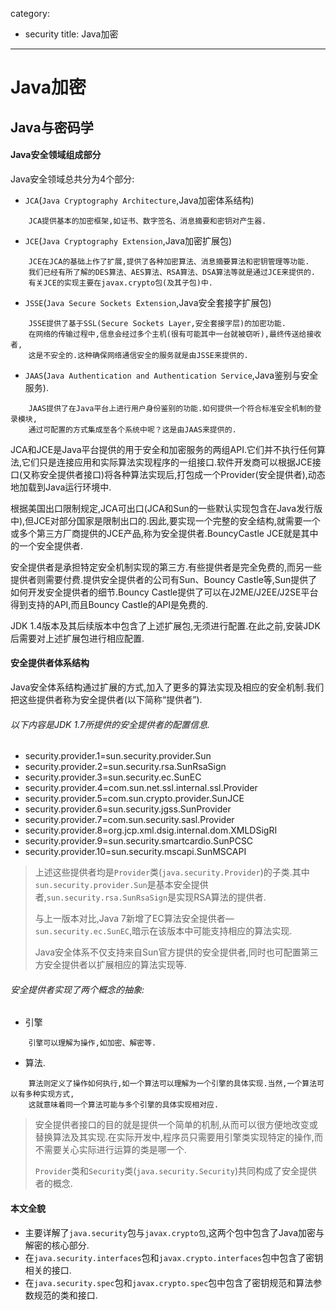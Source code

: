 category: 
- security
title: Java加密
---
# Java加密

## Java与密码学

#### Java安全领域组成部分

Java安全领域总共分为4个部分:
* `JCA`(`Java Cryptography Architecture`,Java加密体系结构)
```
	JCA提供基本的加密框架,如证书、数字签名、消息摘要和密钥对产生器.
```
* `JCE`(`Java Cryptography Extension`,Java加密扩展包)
```
	JCE在JCA的基础上作了扩展,提供了各种加密算法、消息摘要算法和密钥管理等功能.
	我们已经有所了解的DES算法、AES算法、RSA算法、DSA算法等就是通过JCE来提供的.
	有关JCE的实现主要在javax.crypto包(及其子包)中.
```
* `JSSE`(`Java Secure Sockets Extension`,Java安全套接字扩展包)
```
	JSSE提供了基于SSL(Secure Sockets Layer,安全套接字层)的加密功能.
	在网络的传输过程中,信息会经过多个主机(很有可能其中一台就被窃听),最终传送给接收者,
	这是不安全的.这种确保网络通信安全的服务就是由JSSE来提供的.
```
* `JAAS`(`Java Authentication and Authentication Service`,Java鉴别与安全服务).
```
	JAAS提供了在Java平台上进行用户身份鉴别的功能.如何提供一个符合标准安全机制的登录模块,
	通过可配置的方式集成至各个系统中呢？这是由JAAS来提供的.
```

JCA和JCE是Java平台提供的用于安全和加密服务的两组API.它们并不执行任何算法,它们只是连接应用和实际算法实现程序的一组接口.软件开发商可以根据JCE接口(又称安全提供者接口)将各种算法实现后,打包成一个Provider(安全提供者),动态地加载到Java运行环境中.

根据美国出口限制规定,JCA可出口(JCA和Sun的一些默认实现包含在Java发行版中),但JCE对部分国家是限制出口的.因此,要实现一个完整的安全结构,就需要一个或多个第三方厂商提供的JCE产品,称为安全提供者.BouncyCastle JCE就是其中的一个安全提供者.

安全提供者是承担特定安全机制实现的第三方.有些提供者是完全免费的,而另一些提供者则需要付费.提供安全提供者的公司有Sun、Bouncy Castle等,Sun提供了如何开发安全提供者的细节.Bouncy Castle提供了可以在J2ME/J2EE/J2SE平台得到支持的API,而且Bouncy Castle的API是免费的.

JDK 1.4版本及其后续版本中包含了上述扩展包,无须进行配置.在此之前,安装JDK后需要对上述扩展包进行相应配置.

####  安全提供者体系结构

Java安全体系结构通过扩展的方式,加入了更多的算法实现及相应的安全机制.我们把这些提供者称为安全提供者(以下简称“提供者”).

###### 以下内容是JDK 1.7所提供的安全提供者的配置信息.
* security.provider.1=sun.security.provider.Sun
* security.provider.2=sun.security.rsa.SunRsaSign
* security.provider.3=sun.security.ec.SunEC
* security.provider.4=com.sun.net.ssl.internal.ssl.Provider
* security.provider.5=com.sun.crypto.provider.SunJCE
* security.provider.6=sun.security.jgss.SunProvider
* security.provider.7=com.sun.security.sasl.Provider
* security.provider.8=org.jcp.xml.dsig.internal.dom.XMLDSigRI
* security.provider.9=sun.security.smartcardio.SunPCSC
* security.provider.10=sun.security.mscapi.SunMSCAPI

> 上述这些提供者均是`Provider`类(`java.security.Provider`)的子类.其中`sun.security.provider.Sun`是基本安全提供者,`sun.security.rsa.SunRsaSign`是实现RSA算法的提供者.
>
> 与上一版本对比,Java 7新增了EC算法安全提供者—`sun.security.ec.SunEC`,暗示在该版本中可能支持相应的算法实现.
>
> Java安全体系不仅支持来自Sun官方提供的安全提供者,同时也可配置第三方安全提供者以扩展相应的算法实现等.

###### 安全提供者实现了两个概念的抽象:
* 引擎
```
	引擎可以理解为操作,如加密、解密等.
```
* 算法.
```
	算法则定义了操作如何执行,如一个算法可以理解为一个引擎的具体实现.当然,一个算法可以有多种实现方式,
	这就意味着同一个算法可能与多个引擎的具体实现相对应.
```

> 安全提供者接口的目的就是提供一个简单的机制,从而可以很方便地改变或替换算法及其实现.在实际开发中,程序员只需要用引擎类实现特定的操作,而不需要关心实际进行运算的类是哪一个.
>
> `Provider`类和`Security`类(`java.security.Security`)共同构成了安全提供者的概念.

#### 本文全貌

* 主要详解了`java.security`包与`javax.crypto包`,这两个包中包含了Java加密与解密的核心部分.
* 在`java.security.interfaces`包和`javax.crypto.interfaces`包中包含了密钥相关的接口.
* 在`java.security.spec`包和`javax.crypto.spec`包中包含了密钥规范和算法参数规范的类和接口.

